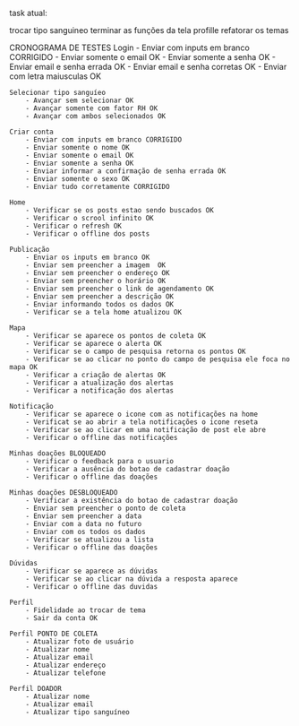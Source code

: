 
task atual: 

trocar tipo sanguineo
terminar as funções da tela profille
refatorar os temas 


CRONOGRAMA DE TESTES
    Login 
        - Enviar com inputs em branco CORRIGIDO
        - Enviar somente o email OK
        - Enviar somente a senha OK
        - Enviar email e senha errada OK
        - Enviar email e senha corretas OK
        - Enviar com letra maiusculas OK

    Selecionar tipo sanguíeo
        - Avançar sem selecionar OK
        - Avançar somente com fator RH OK
        - Avançar com ambos selecionados OK

    Criar conta
        - Enviar com inputs em branco CORRIGIDO 
        - Enviar somente o nome OK
        - Enviar somente o email OK
        - Enviar somente a senha OK
        - Enviar informar a confirmação de senha errada OK
        - Enviar somente o sexo OK
        - Enviar tudo corretamente CORRIGIDO
    
    Home
        - Verificar se os posts estao sendo buscados OK
        - Verificar o scrool infinito OK
        - Verificar o refresh OK
        - Verificar o offline dos posts

    Publicação
        - Enviar os inputs em branco OK
        - Enviar sem preencher a imagem  OK
        - Enviar sem preencher o endereço OK
        - Enviar sem preencher o horário OK
        - Enviar sem preencher o link de agendamento OK
        - Enviar sem preencher a descrição OK
        - Enviar informando todos os dados OK
        - Verificar se a tela home atualizou OK

    Mapa
        - Verificar se aparece os pontos de coleta OK
        - Verificar se aparece o alerta OK
        - Verificar se o campo de pesquisa retorna os pontos OK
        - Verificar se ao clicar no ponto do campo de pesquisa ele foca no mapa OK
        - Verificar a criação de alertas OK
        - Verificar a atualização dos alertas
        - Verificar a notificação dos alertas
    
    Notificação
        - Verificar se aparece o icone com as notificações na home
        - Verificat se ao abrir a tela notificações o icone reseta
        - Verificar se ao clicar em uma notificação de post ele abre
        - Verificar o offline das notificações 

    Minhas doações BLOQUEADO
        - Verificar o feedback para o usuario
        - Verificar a ausência do botao de cadastrar doação
        - Verificar o offline das doações
    
    Minhas doações DESBLOQUEADO
        - Verificar a existência do botao de cadastrar doação
        - Enviar sem preencher o ponto de coleta
        - Enviar sem preencher a data
        - Enviar com a data no futuro
        - Enviar com os todos os dados
        - Verificar se atualizou a lista
        - Verificar o offline das doações
    
    Dúvidas
        - Verificar se aparece as dúvidas
        - Verificar se ao clicar na dúvida a resposta aparece
        - Verificar o offline das duvidas

    Perfil
        - Fidelidade ao trocar de tema
        - Sair da conta OK
        
    Perfil PONTO DE COLETA
        - Atualizar foto de usuário
        - Atualizar nome
        - Atualizar email
        - Atualizar endereço
        - Atualizar telefone

    Perfil DOADOR
        - Atualizar nome
        - Atualizar email
        - Atualizar tipo sanguíneo